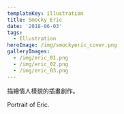 ```yaml
---
templateKey: illustration
title: Smocky Eric
date: '2018-06-03'
tags:
  - Illustration
heroImage: /img/smockyeric_cover.png
galleryImages:
  - /img/eric_01.png
  - /img/eric_02.png
  - /img/eric_03.png
---
```

描繪情人樣貌的插畫創作。

Portrait of Eric.
